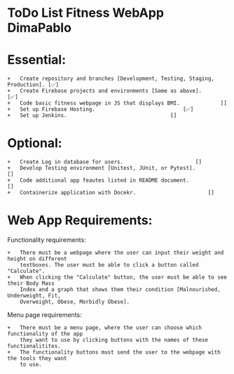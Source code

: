 ToDo List Fitness WebApp DimaPablo
===========================================================================================================


Essential:
===========================================================================================================
	+	Create repository and branches [Development, Testing, Staging, Production].	[✅]
	+	Create Firebase projects and environments [Same as above].			[✅]
	+	Code basic fitness webpage in JS that displays BMI.				[]
	+	Set up Firebase Hosting.							[✅]
	+	Set up Jenkins.									[]

Optional:
===========================================================================================================
	+	Create Log in database for users.						[]
	+	Develop Testing environment [Unitest, JUnit, or Pytest].			[]
	+	Code additional app feautes listed in README document.				[]
	+	Containerize application with Docekr.						[]


 Web App Requirements:
===========================================================================================================

Functionality requirements:

  	+ 	There must be a webpage where the user can input their weight and height on different
		textboxes. The user must be able to click a button called "Calculate".
   	+	When clicking the "Calculate" button, the user must be able to see their Body Mass
		Index and a graph that shows them their condition [Malnourished, Underweight, Fit,
		Overweight, Obese, Morbidly Obese]. 

Menu page requirements:

  	+ 	There must be a menu page, where the user can choose which functionality of the app
		they want to use by clicking buttons with the names of these functionalitites.
   	+	The functionality buttons must send the user to the webpage with the tools they want
		to use.
